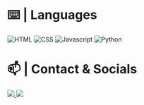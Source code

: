 

# ⌨️ | Languages
![HTML](https://img.shields.io/badge/-html-e34c26?&style=for-the-badge&logo=html5&logoColor=white)
![CSS](https://img.shields.io/badge/-css-264de4?&style=for-the-badge&logo=css3&logoColor=white)
![Javascript](https://img.shields.io/badge/-javascript-CFB402?style=for-the-badge&logo=javascript&logoColor=ffff3f)
![Python](https://img.shields.io/badge/-python-306998?style=for-the-badge&logo=python&logoColor=FFE873)


# 📫 | Contact & Socials
<p>
<a href="https://t.me/stehack" target="_blank"><img src="https://img.shields.io/badge/-telegram-d14836?style=for-the-badge&logo=telegram&logoColor=white">
<a href="https://github.com/stehack27" target="_blank"><img src="https://img.shields.io/badge/-github-333?style=for-the-badge&logo=github&logoColor=white">
</p>
